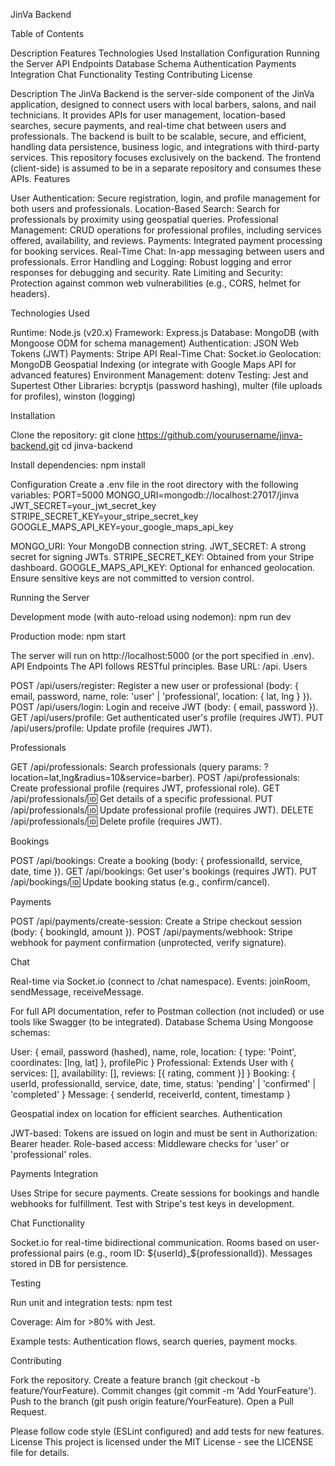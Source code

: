 JinVa Backend

Table of Contents

Description
Features
Technologies Used
Installation
Configuration
Running the Server
API Endpoints
Database Schema
Authentication
Payments Integration
Chat Functionality
Testing
Contributing
License

Description
The JinVa Backend is the server-side component of the JinVa application, designed to connect users with local barbers, salons, and nail technicians. It provides APIs for user management, location-based searches, secure payments, and real-time chat between users and professionals. The backend is built to be scalable, secure, and efficient, handling data persistence, business logic, and integrations with third-party services.
This repository focuses exclusively on the backend. The frontend (client-side) is assumed to be in a separate repository and consumes these APIs.
Features

User Authentication: Secure registration, login, and profile management for both users and professionals.
Location-Based Search: Search for professionals by proximity using geospatial queries.
Professional Management: CRUD operations for professional profiles, including services offered, availability, and reviews.
Payments: Integrated payment processing for booking services.
Real-Time Chat: In-app messaging between users and professionals.
Error Handling and Logging: Robust logging and error responses for debugging and security.
Rate Limiting and Security: Protection against common web vulnerabilities (e.g., CORS, helmet for headers).

Technologies Used

Runtime: Node.js (v20.x)
Framework: Express.js
Database: MongoDB (with Mongoose ODM for schema management)
Authentication: JSON Web Tokens (JWT)
Payments: Stripe API
Real-Time Chat: Socket.io
Geolocation: MongoDB Geospatial Indexing (or integrate with Google Maps API for advanced features)
Environment Management: dotenv
Testing: Jest and Supertest
Other Libraries: bcryptjs (password hashing), multer (file uploads for profiles), winston (logging)

Installation

Clone the repository:
git clone https://github.com/yourusername/jinva-backend.git
cd jinva-backend


Install dependencies:
npm install



Configuration
Create a .env file in the root directory with the following variables:
PORT=5000
MONGO_URI=mongodb://localhost:27017/jinva
JWT_SECRET=your_jwt_secret_key
STRIPE_SECRET_KEY=your_stripe_secret_key
GOOGLE_MAPS_API_KEY=your_google_maps_api_key


MONGO_URI: Your MongoDB connection string.
JWT_SECRET: A strong secret for signing JWTs.
STRIPE_SECRET_KEY: Obtained from your Stripe dashboard.
GOOGLE_MAPS_API_KEY: Optional for enhanced geolocation.
Ensure sensitive keys are not committed to version control.

Running the Server

Development mode (with auto-reload using nodemon):
npm run dev


Production mode:
npm start



The server will run on http://localhost:5000 (or the port specified in .env).
API Endpoints
The API follows RESTful principles. Base URL: /api.
Users

POST /api/users/register: Register a new user or professional (body: { email, password, name, role: 'user' | 'professional', location: { lat, lng } }).
POST /api/users/login: Login and receive JWT (body: { email, password }).
GET /api/users/profile: Get authenticated user's profile (requires JWT).
PUT /api/users/profile: Update profile (requires JWT).

Professionals

GET /api/professionals: Search professionals (query params: ?location=lat,lng&radius=10&service=barber).
POST /api/professionals: Create professional profile (requires JWT, professional role).
GET /api/professionals/:id: Get details of a specific professional.
PUT /api/professionals/:id: Update professional profile (requires JWT).
DELETE /api/professionals/:id: Delete profile (requires JWT).

Bookings

POST /api/bookings: Create a booking (body: { professionalId, service, date, time }).
GET /api/bookings: Get user's bookings (requires JWT).
PUT /api/bookings/:id: Update booking status (e.g., confirm/cancel).

Payments

POST /api/payments/create-session: Create a Stripe checkout session (body: { bookingId, amount }).
POST /api/payments/webhook: Stripe webhook for payment confirmation (unprotected, verify signature).

Chat

Real-time via Socket.io (connect to /chat namespace).
Events: joinRoom, sendMessage, receiveMessage.

For full API documentation, refer to Postman collection (not included) or use tools like Swagger (to be integrated).
Database Schema
Using Mongoose schemas:

User: { email, password (hashed), name, role, location: { type: 'Point', coordinates: [lng, lat] }, profilePic }
Professional: Extends User with { services: [], availability: [], reviews: [{ rating, comment }] }
Booking: { userId, professionalId, service, date, time, status: 'pending' | 'confirmed' | 'completed' }
Message: { senderId, receiverId, content, timestamp }

Geospatial index on location for efficient searches.
Authentication

JWT-based: Tokens are issued on login and must be sent in Authorization: Bearer <token> header.
Role-based access: Middleware checks for 'user' or 'professional' roles.

Payments Integration

Uses Stripe for secure payments.
Create sessions for bookings and handle webhooks for fulfillment.
Test with Stripe's test keys in development.

Chat Functionality

Socket.io for real-time bidirectional communication.
Rooms based on user-professional pairs (e.g., room ID: ${userId}_${professionalId}).
Messages stored in DB for persistence.

Testing

Run unit and integration tests:
npm test


Coverage: Aim for >80% with Jest.

Example tests: Authentication flows, search queries, payment mocks.


Contributing

Fork the repository.
Create a feature branch (git checkout -b feature/YourFeature).
Commit changes (git commit -m 'Add YourFeature').
Push to the branch (git push origin feature/YourFeature).
Open a Pull Request.

Please follow code style (ESLint configured) and add tests for new features.
License
This project is licensed under the MIT License - see the LICENSE file for details.